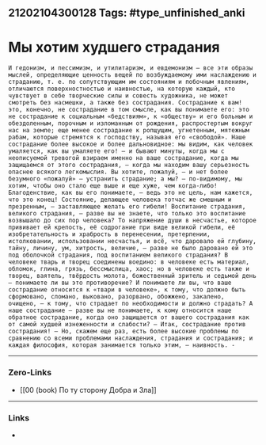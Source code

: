 21202104300128
Tags: #type_unfinished_anki 
---
# Мы хотим худшего страдания

    И гедонизм, и пессимизм, и утилитаризм, и евдемонизм – все эти образы мыслей, определяющие ценность вещей по возбуждаемому ими наслаждению и страданию, т. е. по сопутствующим им состояниям и побочным явлениям, отличаются поверхностностью и наивностью, на которую каждый, кто чувствует в себе творческие силы и совесть художника, не может смотреть без насмешки, а также без сострадания. Сострадание к вам! это, конечно, не сострадание в том смысле, как вы понимаете его: это не сострадание к социальным «бедствиям», к «обществу» и его больным и обездоленным, порочным и изломанным от рождения, распростертым вокруг нас на земле; еще менее сострадание к ропщущим, угнетенным, мятежным рабам, которые стремятся к господству, называя его «свободой». Наше сострадание более высокое и более дальновидное: мы видим, как человек умаляется, как вы умаляете его! – и бывают минуты, когда мы с неописуемой тревогой взираем именно на ваше сострадание, когда мы защищаемся от этого сострадания, – когда мы находим вашу серьезность опаснее всякого легкомыслия. Вы хотите, пожалуй, – и нет более безумного «пожалуй» – устранить страдание; а мы? – по-видимому, мы хотим, чтобы оно стало еще выше и еще хуже, чем когда-либо! Благоденствие, как вы его понимаете, – ведь это не цель, нам кажется, что это конец! Состояние, делающее человека тотчас же смешным и презренным, – заставляющее желать его гибели! Воспитание страдания, великого страдания, – разве вы не знаете, что только это воспитание возвышало до сих пор человека? То напряжение души в несчастье, которое прививает ей крепость, её содрогание при виде великой гибели, её изобретательность и храбрость в перенесении, претерпении, истолковании, использовании несчастья, и всё, что даровало ей глубину, тайну, личину, ум, хитрость, величие, – разве не было даровано ей это под оболочкой страдания, под воспитанием великого страдания? В человеке тварь и творец соединены воедино: в человеке есть материал, обломок, глина, грязь, бессмыслица, хаос; но в человеке есть также и творец, ваятель, твёрдость молота, божественный зритель и седьмой день – понимаете ли вы это противоречие? И понимаете ли вы, что ваше сострадание относится к «твари в человеке», к тому, что должно быть сформовано, сломано, выковано, разорвано, обожжено, закалено, очищено, – к тому, что страдает по необходимости и должно страдать? А наше сострадание – разве вы не понимаете, к кому относится наше обратное сострадание, когда оно защищается от вашего сострадания как от самой худшей изнеженности и слабости? – Итак, сострадание против сострадания! – Но, скажем еще раз, есть более высокие проблемы по сравнению со всеми проблемами наслаждения, страдания и сострадания; и каждая философия, которая занимается только этим, – наивность. -

---
### Zero-Links
- [[00 (book) По ту сторону Добра и Зла]]
---
### Links
-